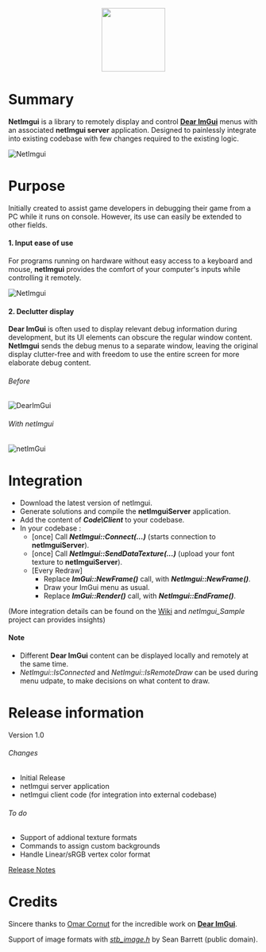  <p align="center"><img src="https://github.com/sammyfreg/netImgui/blob/master/Web/img/netImguiLogo.png" width=128 height=128></p>

# Summary
**NetImgui** is a library to remotely display and control **[Dear ImGui](https://github.com/ocornut/imgui)** menus with an associated **netImgui server** application. Designed to painlessly integrate into existing codebase with few changes required to the existing logic.

![NetImgui](https://github.com/sammyfreg/netImgui/blob/master/Web/img/netImgui.png)

# Purpose
Initially created to assist game developers in debugging their game from a PC while it runs on console. However, its use can easily be extended to other fields.

#### 1. Input ease of use
For programs running on hardware without easy access to a keyboard and mouse, **netImgui** provides the  comfort of your computer's inputs while controlling it remotely.

![NetImgui](https://github.com/sammyfreg/netImgui/blob/master/Web/img/InputWithNetImgui.gif)

#### 2. Declutter display
**Dear ImGui** is often used to display relevant debug information during development, but its UI elements can obscure the regular window content. **NetImgui** sends the debug menus to a separate window, leaving the original display clutter-free and with freedom to use the entire screen for more elaborate debug content.

###### Before
![DearImGui](https://github.com/sammyfreg/netImgui/blob/master/Web/img/AppWithoutNetImgui.png)

###### With netImgui
![netImGui](https://github.com/sammyfreg/netImgui/blob/master/Web/img/AppWithNetImguiGif.gif)

# Integration
- Download the latest version of netImgui.
- Generate solutions and compile the **netImguiServer** application.
- Add the content of ***Code\Client*** to your codebase.
- In your codebase :
  - [once] Call ***NetImgui::Connect(...)*** (starts connection to **netImguiServer**).
  - [once] Call ***NetImgui::SendDataTexture(...)*** (upload your font texture to **netImguiServer**).
  - [Every Redraw]
    - Replace ***ImGui::NewFrame()*** call, with ***NetImgui::NewFrame()***.
    - Draw your ImGui menu as usual.
    - Replace ***ImGui::Render()*** call, with ***NetImgui::EndFrame()***.

(More integration details can be found on the [Wiki](https://github.com/sammyfreg/netImgui/wiki "Wiki") and *netImgui_Sample* project can provides insights)

#### Note
- Different **Dear ImGui** content can be displayed locally and remotely at the same time.
- *NetImgui::IsConnected* and *NetImgui::IsRemoteDraw* can be used during menu udpate, to make decisions on what content to draw.

# Release information
Version 1.0
###### Changes
- Initial Release
- netImgui server application
- netImgui client code (for integration into external codebase)

###### To do
- Support of addional texture formats
- Commands to assign custom backgrounds
- Handle Linear/sRGB vertex color format

[Release Notes](https://github.com/sammyfreg/netImgui/blob/master/Web/ReleaseNotes.md)

# Credits
Sincere thanks to [Omar Cornut](https://github.com/ocornut/imgui/commits?author=ocornut) for the incredible work on **[Dear ImGui](https://github.com/ocornut/imgui)**.

Support of image formats with [*stb_image.h*](https://github.com/nothings/stb/blob/master/stb_image.h) by Sean Barrett (public domain).
